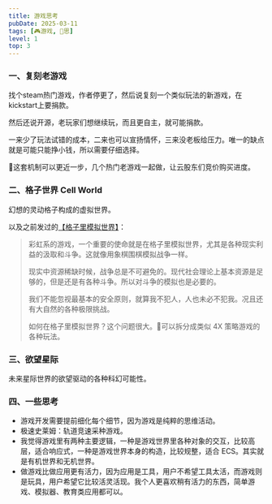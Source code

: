 ```yaml
---
title: 游戏思考
pubDate: 2025-03-11
tags: [🎮游戏, 🤔思]
level: 1
top: 3
---
```


### 一、复刻老游戏

找个steam热门游戏，作者停更了，然后说复刻一个类似玩法的新游戏，在kickstart上要捐款。

然后还说开源，老玩家们想继续玩，而且更自主，就可能捐款。

一来少了玩法试错的成本，二来也可以宣扬情怀，三来没老板给压力。唯一的缺点就是可能只能挣小钱，所以需要仔细选择。

🤔这套机制可以更近一步，几个热门老游戏一起做，让云股东们竞价购买进度。

### 二、格子世界 Cell World

幻想的灵动格子构成的虚拟世界。

以及之前发过的[【格子里模拟世界】](/lab/20240720-simulate-world-in-grid)：

> 彩虹系的游戏，一个重要的使命就是在格子里模拟世界，尤其是各种现实利益的汲取和斗争。这就像用象棋围棋模拟战争一样。
>
> 现实中资源稀缺时候，战争总是不可避免的。现代社会理论上基本资源是足够的，但是还是有各种斗争。所以对斗争的模拟也是必要的。
>
> 我们不能忽视最基本的安全原则，就算我不犯人，人也未必不犯我。况且还有大自然的各种极限挑战。
>
> 如何在格子里模拟世界？这个问题很大。🤔可以拆分成类似 4X 策略游戏的各种玩法。

### 三、欲望星际

未来星际世界的欲望驱动的各种科幻可能性。

### 四、一些思考

- 游戏开发需要提前细化每个细节，因为游戏是纯粹的思维活动。
- 极速史莱姆：轨道竞速采种游戏。
- 我觉得游戏里有两种主要逻辑，一种是游戏世界里各种对象的交互，比较高层，适合响应式，一种是游戏世界本身的构造，比较规整，适合 ECS。其实就是有机世界和无机世界。
- 做游戏比做应用更有活力，因为应用是工具，用户不希望工具太活，而游戏则是玩具，用户希望它比较活灵活现。我个人更喜欢稍有活力的东西，简单游戏、模拟器、教育类应用都可以。
